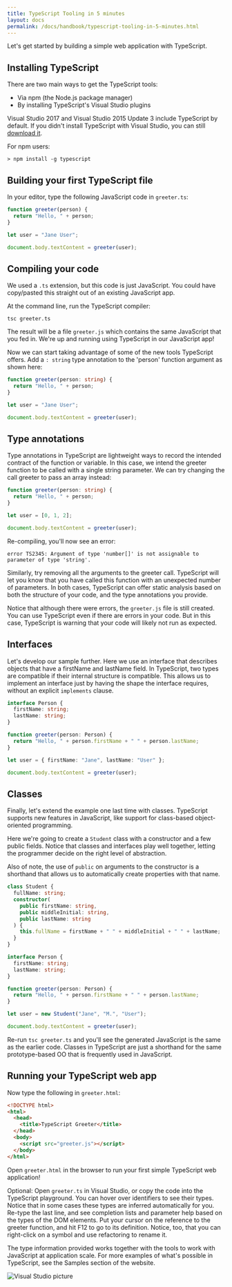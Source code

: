 ```yaml
---
title: TypeScript Tooling in 5 minutes
layout: docs
permalink: /docs/handbook/typescript-tooling-in-5-minutes.html
---
```


Let's get started by building a simple web application with TypeScript.

## Installing TypeScript

There are two main ways to get the TypeScript tools:

- Via npm (the Node.js package manager)
- By installing TypeScript's Visual Studio plugins

Visual Studio 2017 and Visual Studio 2015 Update 3 include TypeScript by default.
If you didn't install TypeScript with Visual Studio, you can still [download it](/download).

For npm users:

```shell
> npm install -g typescript
```

## Building your first TypeScript file

In your editor, type the following JavaScript code in `greeter.ts`:

```ts
function greeter(person) {
  return "Hello, " + person;
}

let user = "Jane User";

document.body.textContent = greeter(user);
```

## Compiling your code

We used a `.ts` extension, but this code is just JavaScript.
You could have copy/pasted this straight out of an existing JavaScript app.

At the command line, run the TypeScript compiler:

```shell
tsc greeter.ts
```

The result will be a file `greeter.js` which contains the same JavaScript that you fed in.
We're up and running using TypeScript in our JavaScript app!

Now we can start taking advantage of some of the new tools TypeScript offers.
Add a `: string` type annotation to the 'person' function argument as shown here:

```ts
function greeter(person: string) {
  return "Hello, " + person;
}

let user = "Jane User";

document.body.textContent = greeter(user);
```

## Type annotations

Type annotations in TypeScript are lightweight ways to record the intended contract of the function or variable.
In this case, we intend the greeter function to be called with a single string parameter.
We can try changing the call greeter to pass an array instead:

```ts
function greeter(person: string) {
  return "Hello, " + person;
}

let user = [0, 1, 2];

document.body.textContent = greeter(user);
```

Re-compiling, you'll now see an error:

```shell
error TS2345: Argument of type 'number[]' is not assignable to parameter of type 'string'.
```

Similarly, try removing all the arguments to the greeter call.
TypeScript will let you know that you have called this function with an unexpected number of parameters.
In both cases, TypeScript can offer static analysis based on both the structure of your code, and the type annotations you provide.

Notice that although there were errors, the `greeter.js` file is still created.
You can use TypeScript even if there are errors in your code. But in this case, TypeScript is warning that your code will likely not run as expected.

## Interfaces

Let's develop our sample further. Here we use an interface that describes objects that have a firstName and lastName field.
In TypeScript, two types are compatible if their internal structure is compatible.
This allows us to implement an interface just by having the shape the interface requires, without an explicit `implements` clause.

```ts
interface Person {
  firstName: string;
  lastName: string;
}

function greeter(person: Person) {
  return "Hello, " + person.firstName + " " + person.lastName;
}

let user = { firstName: "Jane", lastName: "User" };

document.body.textContent = greeter(user);
```

## Classes

Finally, let's extend the example one last time with classes.
TypeScript supports new features in JavaScript, like support for class-based object-oriented programming.

Here we're going to create a `Student` class with a constructor and a few public fields.
Notice that classes and interfaces play well together, letting the programmer decide on the right level of abstraction.

Also of note, the use of `public` on arguments to the constructor is a shorthand that allows us to automatically create properties with that name.

```ts
class Student {
  fullName: string;
  constructor(
    public firstName: string,
    public middleInitial: string,
    public lastName: string
  ) {
    this.fullName = firstName + " " + middleInitial + " " + lastName;
  }
}

interface Person {
  firstName: string;
  lastName: string;
}

function greeter(person: Person) {
  return "Hello, " + person.firstName + " " + person.lastName;
}

let user = new Student("Jane", "M.", "User");

document.body.textContent = greeter(user);
```

Re-run `tsc greeter.ts` and you'll see the generated JavaScript is the same as the earlier code.
Classes in TypeScript are just a shorthand for the same prototype-based OO that is frequently used in JavaScript.

## Running your TypeScript web app

Now type the following in `greeter.html`:

```html
<!DOCTYPE html>
<html>
  <head>
    <title>TypeScript Greeter</title>
  </head>
  <body>
    <script src="greeter.js"></script>
  </body>
</html>
```

Open `greeter.html` in the browser to run your first simple TypeScript web application!

Optional: Open `greeter.ts` in Visual Studio, or copy the code into the TypeScript playground.
You can hover over identifiers to see their types.
Notice that in some cases these types are inferred automatically for you.
Re-type the last line, and see completion lists and parameter help based on the types of the DOM elements.
Put your cursor on the reference to the greeter function, and hit F12 to go to its definition.
Notice, too, that you can right-click on a symbol and use refactoring to rename it.

The type information provided works together with the tools to work with JavaScript at application scale.
For more examples of what's possible in TypeScript, see the Samples section of the website.

![Visual Studio picture](/assets/images/docs/greet_person.png)
